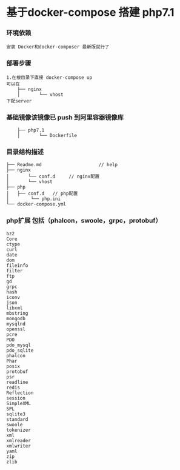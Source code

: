 基于docker-compose 搭建 php7.1 
===========================
### 环境依赖
    安装 Docker和docker-composer 最新版就行了
### 部署步骤
    1.在根目录下直接 docker-compose up
    可以在
        ├── nginx             
        │       └── vhost   
    下配server

### 基础镜像该镜像已 push 到阿里容器镜像库
        ├── php7.1             
        │       └── Dockerfile   
### 目录结构描述

    ├── Readme.md                     // help   
    ├── nginx                     
    │       └── conf.d     // nginx配置
    │       └── vhost   
    ├── php                      
    │   ├── conf.d	 // php配置
    │        └── php.ini       
    └── docker-compose.yml

### php扩展 包括（phalcon，swoole，grpc，protobuf）
    bz2
    Core
    ctype
    curl
    date
    dom
    fileinfo
    filter
    ftp
    gd
    grpc
    hash
    iconv
    json
    libxml
    mbstring
    mongodb
    mysqlnd
    openssl
    pcre
    PDO
    pdo_mysql
    pdo_sqlite
    phalcon
    Phar
    posix
    protobuf
    psr
    readline
    redis
    Reflection
    session
    SimpleXML
    SPL
    sqlite3
    standard
    swoole
    tokenizer
    xml
    xmlreader
    xmlwriter
    yaml
    zip
    zlib
  

